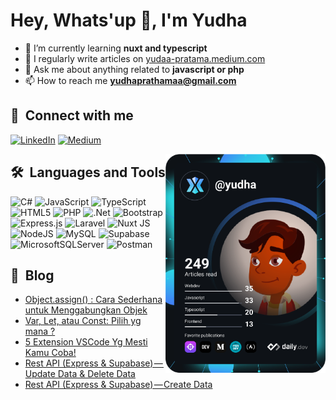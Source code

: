# Hey, Whats'up 👋, I'm Yudha

- 🌱 I’m currently learning **nuxt and typescript**
- 📝 I regularly write articles on [yudaa-pratama.medium.com](yudaa-pratama.medium.com)
- 💬 Ask me about anything related to **javascript or php**
- 📫 How to reach me **yudhaprathamaa@gmail.com**

## 🔗 &nbsp;**Connect with me**
[![LinkedIn](https://img.shields.io/badge/LinkedIn-%230077B5.svg?logo=linkedin&logoColor=white)](https://linkedin.com/in/yudaa-pratama) [![Medium](https://img.shields.io/badge/Medium-12100E?logo=medium&logoColor=white)](https://medium.com/@yudaa-pratama) 

<a href="https://app.daily.dev/yudha"><img src="https://github.com/yudaapratama/yudaapratama/blob/master/devcard.svg" width="256" align="right" alt="Yudha's Dev Card"/></a>

## 🛠️ &nbsp;**Languages and Tools**
![C#](https://img.shields.io/badge/c%23-%23239120.svg?style=flat&logo=csharp&logoColor=white) ![JavaScript](https://img.shields.io/badge/javascript-%23323330.svg?style=flat&logo=javascript&logoColor=%23F7DF1E) ![TypeScript](https://img.shields.io/badge/typescript-%23007ACC.svg?style=flat&logo=typescript&logoColor=white) ![HTML5](https://img.shields.io/badge/html5-%23E34F26.svg?style=flat&logo=html5&logoColor=white) ![PHP](https://img.shields.io/badge/php-%23777BB4.svg?style=flat&logo=php&logoColor=white) ![.Net](https://img.shields.io/badge/.NET-5C2D91?style=flat&logo=.net&logoColor=white) ![Bootstrap](https://img.shields.io/badge/bootstrap-%238511FA.svg?style=flat&logo=bootstrap&logoColor=white) ![Express.js](https://img.shields.io/badge/express.js-%23404d59.svg?style=flat&logo=express&logoColor=%2361DAFB) ![Laravel](https://img.shields.io/badge/laravel-%23FF2D20.svg?style=flat&logo=laravel&logoColor=white) ![Nuxt JS](https://img.shields.io/badge/Nuxt-002E3B?style=flat&logo=nuxt.js&logoColor=#00DC82) ![NodeJS](https://img.shields.io/badge/node.js-6DA55F?style=flat&logo=node.js&logoColor=white) ![MySQL](https://img.shields.io/badge/mysql-%2300000f.svg?style=flat&logo=mysql&logoColor=white) ![Supabase](https://img.shields.io/badge/Supabase-3ECF8E?style=flat&logo=supabase&logoColor=white) ![MicrosoftSQLServer](https://img.shields.io/badge/Microsoft%20SQL%20Server-CC2927?style=flat&logo=microsoft%20sql%20server&logoColor=white) ![Postman](https://img.shields.io/badge/Postman-FF6C37?style=flat&logo=postman&logoColor=white)

## 📕 &nbsp;**Blog**
<!-- BLOG-POST-LIST:START -->
- [Object.assign&lpar;&rpar; : Cara Sederhana untuk Menggabungkan Objek](https://yudaa-pratama.medium.com/object-assign-cara-sederhana-untuk-menggabungkan-objek-1eb66c458775?source=rss-9065b8a231db------2)
- [Var, Let, atau Const: Pilih yg mana ?](https://yudaa-pratama.medium.com/var-let-atau-const-pilih-yg-mana-f35f3adfb48c?source=rss-9065b8a231db------2)
- [5 Extension VSCode Yg Mesti Kamu Coba!](https://yudaa-pratama.medium.com/5-extension-vscode-yg-mesti-kamu-coba-abe0f19c12b6?source=rss-9065b8a231db------2)
- [Rest API &lpar;Express &amp; Supabase&rpar; — Update Data &amp; Delete Data](https://yudaa-pratama.medium.com/rest-api-express-supabase-update-data-53f9550e466f?source=rss-9065b8a231db------2)
- [Rest API &lpar;Express &amp; Supabase&rpar; — Create Data](https://yudaa-pratama.medium.com/rest-api-express-supabase-create-data-a502729f2d22?source=rss-9065b8a231db------2)
<!-- BLOG-POST-LIST:END -->
